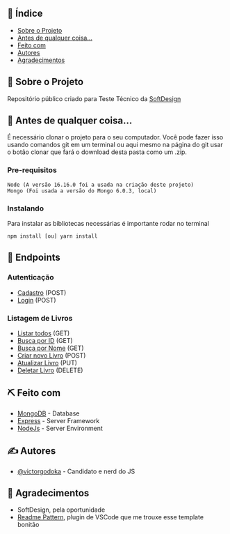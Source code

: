 ## 📝 Índice

- [Sobre o Projeto](#about)
- [Antes de qualquer coisa...](#getting_started)
- [Feito com](#built_using)
- [Autores](#authors)
- [Agradecimentos](#acknowledgement)

## 🧐 Sobre o Projeto <a name = "about"></a>

Repositório público criado para Teste Técnico da <a href="https://softdesign.com.br/" target="_blank">SoftDesign</a>

## 🏁 Antes de qualquer coisa... <a name = "getting_started"></a>

É necessário clonar o projeto para o seu computador. Você pode fazer isso usando comandos git em um terminal ou aqui mesmo na página do git usar o botão clonar que fará o download desta pasta como um .zip.

### Pre-requisitos

```
Node (A versão 16.16.0 foi a usada na criação deste projeto)
Mongo (Foi usada a versão do Mongo 6.0.3, local)
```

### Instalando

Para instalar as bibliotecas necessárias é importante rodar no terminal

```
npm install [ou] yarn install
```

## 🔗 Endpoints <a name = "endpoints"></a>

### Autenticação
- [Cadastro](http://localhost:3001/api/auth/signup) (POST)
- [Login](http://localhost:3001/api/auth/signin) (POST)

### Listagem de Livros
- [Listar todos](http://localhost:3001/api/books) (GET)
- [Busca por ID](http://localhost:3001/api/books/search/:id) (GET)
- [Busca por Nome](http://localhost:3001/api/books/search/:name) (GET)
- [Criar novo Livro](http://localhost:3001/api/books) (POST)
- [Atualizar Livro](http://localhost:3001/api/books) (PUT)
- [Deletar Livro](http://localhost:3001/api/books) (DELETE)


## ⛏️ Feito com <a name = "built_using"></a>

- [MongoDB](https://www.mongodb.com/) - Database
- [Express](https://expressjs.com/) - Server Framework
- [NodeJs](https://nodejs.org/en/) - Server Environment

## ✍️ Autores <a name = "authors"></a>
- [@victorgodoka](https://github.com/victorgodoka) - Candidato e nerd do JS

## 🎉 Agradecimentos <a name = "acknowledgement"></a>

- SoftDesign, pela oportunidade
- <a href=" https://marketplace.visualstudio.com/items?itemName=thomascsd.vscode-readme-pattern">Readme Pattern</a>, plugin de VSCode que me trouxe esse template bonitão


